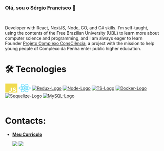 ### Olá, sou o Sérgio Francisco 👋
  <div style="display: inline_block"><br>
   <p>
Developer with React, NextJS, Node, GO, and C# skills. I'm self-taught, using the contents of the Free Brazilian University (UBL) to learn more about computer science and programming, and I am always eager to learn
Founder <a href="https://www.instagram.com/complexo.consciencia/">Projeto Complexo ConsCiência</a>, a project with the mission to help young people of Complexo da Penha enter public higher education. 
  </p>
<h1>🛠 Tecnologies</h1>
    <a href = "https://developer.mozilla.org/en-US/docs/Web/JavaScript"><img align="center" alt="Js-Logo" height="30" width="40" src="https://raw.githubusercontent.com/devicons/devicon/master/icons/javascript/javascript-plain.svg" target="_blank"></a>
   <a href="https://pt-br.reactjs.org/">
    <img align="center" alt="React-Logo" height="30" width="40" src="https://raw.githubusercontent.com/devicons/devicon/master/icons/react/react-original.svg"></a>
    <a href="https://redux.js.org/">
    <img align="center" alt="Redux-Logo" height="30" width="40" src="https://cdn.jsdelivr.net/gh/devicons/devicon/icons/redux/redux-original.svg"></a>
    <a href="https://nodejs.org/en/">
  <img align="center" alt="Node-Logo" height="30" width="40" src="https://cdn.jsdelivr.net/gh/devicons/devicon/icons/nodejs/nodejs-original.svg"></a>
  <a href = "https://www.typescriptlang.org/">
  <img align="center" alt="TS-Logo" height="30" width="40" src="https://cdn.jsdelivr.net/gh/devicons/devicon/icons/typescript/typescript-original.svg"></a>

  <a href = "https://www.docker.com/">
  <img align="center" alt="Docker-Logo" height="30" width="40" src="https://cdn.jsdelivr.net/gh/devicons/devicon/icons/docker/docker-original-wordmark.svg"></a>
 
  <a href = "https://sequelize.org/">
  <img align="center" alt="Sequelize-Logo" height="30" width="40" src="https://cdn.jsdelivr.net/gh/devicons/devicon/icons/sequelize/sequelize-original.svg"></a>
  
  <a href = "https://www.mysql.com/">
  <img align="center" alt="MySQL-Logo" height="30" width="40" src="https://cdn.jsdelivr.net/gh/devicons/devicon/icons/mysql/mysql-original-wordmark.svg"></a>
  </div>

  
  
<div style="display: inline_block"><br>
  <h1>Contacts:</h1>
  
- **[Meu Curriculo](https://gitconnected.com/serjofrancisco/resume)**

  <a href = "mailto:spinheiro.lf@gmail.com"><img src="https://img.shields.io/badge/-Gmail-%23333?style=for-the-badge&logo=gmail&logoColor" target="_blank"></a>
  <a href="https://www.linkedin.com/in/sergio-francisco/" target="_blank"><img src="https://img.shields.io/badge/-LinkedIn-%230077B5?style=for-the-badge&logo=linkedin&logoColor=white" target="_blank"></a> 
  </div>
